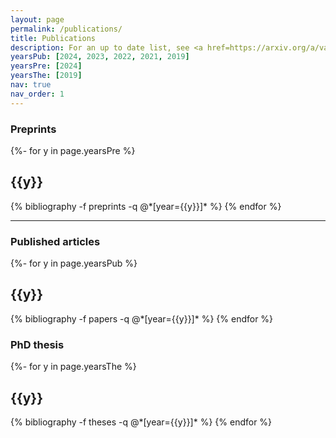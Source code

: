 ```yaml
---
layout: page
permalink: /publications/
title: Publications
description: For an up to date list, see <a href=https://arxiv.org/a/vasmer_m_1.html>my arXiv page</a>.
yearsPub: [2024, 2023, 2022, 2021, 2019]
yearsPre: [2024]
yearsThe: [2019]
nav: true
nav_order: 1
---
```

<!-- _pages/publications.md -->
### Preprints

<div class="publications">
{%- for y in page.yearsPre %}
  <h2 class="year">{{y}}</h2>
  {% bibliography -f preprints -q @*[year={{y}}]* %}
{% endfor %}
</div>

---

### Published articles

<div class="publications">
{%- for y in page.yearsPub %}
  <h2 class="year">{{y}}</h2>
  {% bibliography -f papers -q @*[year={{y}}]* %}
{% endfor %}
</div>

### PhD thesis

<div class="publications">
{%- for y in page.yearsThe %}
  <h2 class="year">{{y}}</h2>
  {% bibliography -f theses -q @*[year={{y}}]* %}
{% endfor %}
</div>
